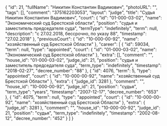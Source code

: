 {
    "id": 21,
    "fullName": "Никитин Константин Вадимович",
    "photoURL": "",
    "tags": [],
    "comment": "375162203053",
    "layout": "judge",
    "title": "Судья Никитин Константин Вадимович",
    "court": {
        "id": "01-000-03-02",
        "name": "Экономический суд Брестской области",
        "position": "судья и заместитель председателя суда",
        "termType": "indefinitely",
        "term": null,
        "description": "c 27.02.2018, бессрочно, по указу 88",
        "timestamp": "27.02.2018"
    },
    "previousCourt": {
        "id": "10-000-00-92",
        "name": "хозяйственный суд Брестской Области"
    },
    "career": [
        {
            "id": 59034,
            "term": null,
            "type": "appointed",
            "court": {
                "id": "01-000-03-02",
                "name": "Экономический суд Брестской области"
            },
            "extra": [],
            "comment": "",
            "house_id": "01-000-03-02",
            "judge_id": 21,
            "position": "судья и заместитель председателя суда",
            "term_type": "indefinitely",
            "timestamp": "2018-02-27",
            "decree_number": "88"
        },
        {
            "id": 4076,
            "term": 5,
            "type": "appointed",
            "court": {
                "id": "10-000-00-92",
                "name": "хозяйственный суд Брестской Области"
            },
            "extra": {
                "judge_id": 3281
            },
            "comment": "",
            "house_id": "10-000-00-92",
            "judge_id": 21,
            "position": "судья",
            "term_type": "years",
            "timestamp": "2007-12-17",
            "decree_number": "653"
        },
        {
            "id": 4075,
            "term": null,
            "type": "appointed",
            "court": {
                "id": "10-000-00-92",
                "name": "хозяйственный суд Брестской Области"
            },
            "extra": {
                "judge_id": 3281
            },
            "comment": "",
            "house_id": "10-000-00-92",
            "judge_id": 21,
            "position": "судья",
            "term_type": "indefinitely",
            "timestamp": "2002-08-12",
            "decree_number": "452"
        }
    ]
}